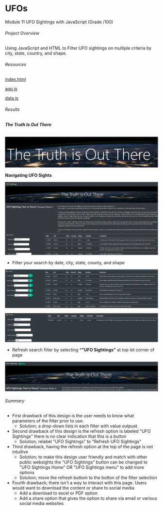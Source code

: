 # UFOs
Module 11 UFO Sightings with JavaScript (Grade /100)
###### Project Overview
Using JavaScript and HTML to Filter UFO sightings on multiple criteria by city, state, country, and shape.
###### Resources

[index.html](https://github.com/robyndook/UFOs/blob/814dcd0e5702adac790ff1a6674bccadaab5c0bc/static/index.html)

[app.js](https://github.com/robyndook/UFOs/blob/814dcd0e5702adac790ff1a6674bccadaab5c0bc/static/js/app.js)

[data.js](https://github.com/robyndook/UFOs/blob/814dcd0e5702adac790ff1a6674bccadaab5c0bc/static/js/data.js)

###### Results
###### **The Truth Is Out There**

![Truth.jpg](https://github.com/robyndook/UFOs/blob/a9b43b96006248cfcda4d0ffee2583b176c666dd/static/images/Truth.jpg)

**Navigating UFO Sights**

![UFO_Sightings.jpg](https://github.com/robyndook/UFOs/blob/b951cc4e3f47fef5f535096d6cadcdb11f98be9f/static/images/UFO_Sightings.jpg)

- Filter your search by date, city, state, county, and shape

![Filter.jpg](https://github.com/robyndook/UFOs/blob/a9b43b96006248cfcda4d0ffee2583b176c666dd/static/images/Filter.jpg)

![Search_Results.jpg](https://github.com/robyndook/UFOs/blob/a9b43b96006248cfcda4d0ffee2583b176c666dd/static/images/Search_Results.jpg)

- Refresh search filter by selecting ***"UFO Sightings"** at top let corner of page

![Refresh.jpg](https://github.com/robyndook/UFOs/blob/a9b43b96006248cfcda4d0ffee2583b176c666dd/static/images/Refresh.jpg)

###### Summary
- First drawback of this design is the user needs to know what parameters of the filter prior to use.
    - Solution; a drop-down lists in each filter with value outpust.
- Second drawback of this design is the refresh option is labeled "UFO Sightings" there is no clear indication that this is a button
    - Solution; relabel "UFO Sightings" to "Refresh UFO Sightings"
- Third drawback, having the refresh option at the top of the page is not intuitive  
    - Solution; to make this design user friendly and match with other public websights the "UFO Sightings" button can be changed to "UFO Sightings Home" OR "UFO Sightings menu" to add more options
    - Solution; move the refresh buttom to the botton of the filter selection
- Fourth drawback; there isn't a way to interact with this page. Users would want to download the content or share to social media
    - Add a download to excel or PDF option
    - Add a share option that gives the option to share via email or various social media websites
<!--
1. []Overview of Project: Explain the purpose of this analysis.
Results: Describe to Dana how someone might use the new webpage by walking her through the process of using the search criteria. Use images of your webpage during the filtering process to support your explanation.
Summary: In a summary statement, describe one drawback of this new design and two recommendations for further development.
-->
